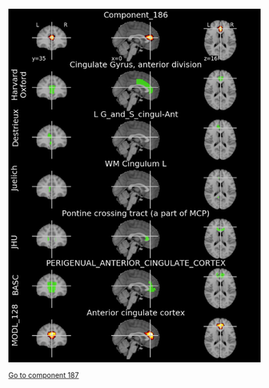 


![186](preliminary/186.jpg "Component 186")

[Go to component 187](https://parietal-inria.github.io/MODL_atlas/512/187 "Component 187")